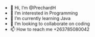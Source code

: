 - 👋 Hi, I’m @PrechardH
- 👀 I’m interested in Programming
- 🌱 I’m currently learning Java
- 💞️ I’m looking to collaborate on coding
- 📫 How to reach me +263785080042

<!---
PrechardH/PrechardH is a ✨ special ✨ repository because its `README.md` (this file) appears on your GitHub profile.
You can click the Preview link to take a look at your changes.
--->
